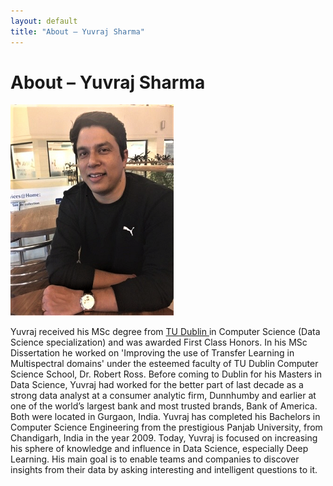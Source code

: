 ```yaml
---
layout: default
title: "About – Yuvraj Sharma"
---
```


<h1> About – Yuvraj Sharma </h1>

![](/images/me3.png)

Yuvraj received his MSc degree from <a href="https://www.tudublin.ie/"> TU Dublin </a>  in Computer Science (Data Science specialization) and was awarded First Class Honors. In his MSc Dissertation he worked on 'Improving the use of Transfer Learning in Multispectral domains' under the esteemed faculty of TU Dublin Computer Science School, Dr. Robert Ross. Before coming to Dublin for his Masters in Data Science, Yuvraj had worked for the better part of last decade as a  strong data analyst at a consumer analytic firm, Dunnhumby and earlier at one of the world’s largest bank and most trusted brands, Bank of America. Both were located in Gurgaon, India. Yuvraj has completed his Bachelors in Computer Science Engineering from the prestigious Panjab University, from Chandigarh, India in the year 2009. 
Today, Yuvraj is focused on increasing his sphere of knowledge and influence in Data Science, especially Deep Learning. His main goal is to enable teams and companies to discover insights from their data by asking interesting and intelligent questions to it.

